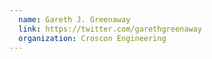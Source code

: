 ```yaml
---
  name: Gareth J. Greenaway
  link: https://twitter.com/garethgreenaway
  organization: Croscon Engineering
---
```

